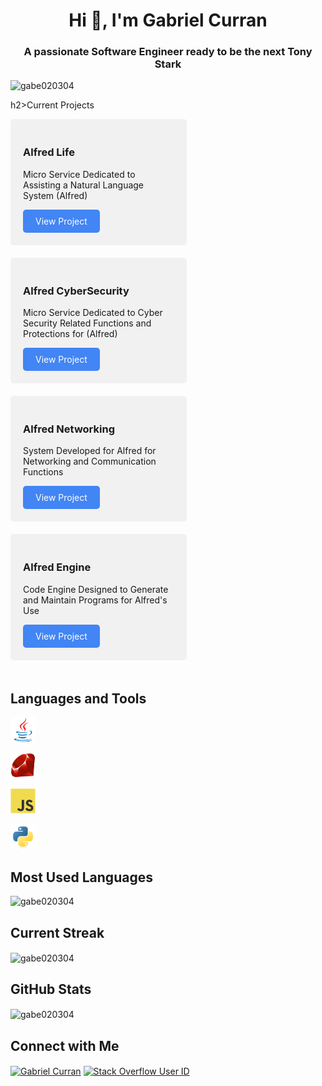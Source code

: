 <h1 align="center">Hi 👋, I'm Gabriel Curran</h1> <h3 align="center">A passionate Software Engineer ready to be the next Tony Stark</h3> <p align="left"> <img src="https://komarev.com/ghpvc/?username=gabe020304&label=Profile%20views&color=0e75b6&style=flat" alt="gabe020304" /> </p>  

h2>Current Projects</h2> 
<div style="display: flex; flex-wrap: wrap; justify-content: space-between;"> <div style="width: 48%; background-color: #f1f1f1; border-radius: 5px; padding: 20px; margin-bottom: 20px;"> 
  
  <h3>Alfred Life</h3> 
  <p>Micro Service Dedicated to Assisting a Natural Language System (Alfred)</p> 
  <a href="https://en.wikipedia.org/wiki/J.A.R.V.I.S." target="_blank" style="display: inline-block; background-color: #4285F4; color: white; padding: 10px 20px; border-radius: 5px; text-decoration: none;">View Project</a> </div> <div style="width: 48%; background-color: #f1f1f1; border-radius: 5px; padding: 20px; margin-bottom: 20px;">
    
  <h3>Alfred CyberSecurity</h3> 
  <p>Micro Service Dedicated to Cyber Security Related Functions and Protections for (Alfred)</p> <a href="https://en.wikipedia.org/wiki/J.A.R.V.I.S." target="_blank" style="display: inline-block; background-color: #4285F4; color: white; padding: 10px 20px; border-radius: 5px; text-decoration: none;">View Project</a> 
  </div> 
  
  <div style="width: 48%; background-color: #f1f1f1; border-radius: 5px; padding: 20px; margin-bottom: 20px;">   
  <h3>Alfred Networking</h3> 
  <p>System Developed for Alfred for Networking and Communication Functions</p> <a href="https://en.wikipedia.org/wiki/J.A.R.V.I.S." target="_blank" style="display: inline-block; background-color: #4285F4; color: white; padding: 10px 20px; border-radius: 5px; text-decoration: none;">View Project</a> </div> 
  
  <div style="width: 48%; background-color: #f1f1f1; border-radius: 5px; padding: 20px; margin-bottom: 20px;">  
  <h3>Alfred Engine</h3> 
  <p>Code Engine Designed to Generate and Maintain Programs for Alfred's Use</p> <a href="https://en.wikipedia.org/wiki/J.A.R.V.I.S." target="_blank" style="display: inline-block; background-color: #4285F4; color: white; padding: 10px 20px; border-radius: 5px; text-decoration: none;">View Project</a> </div> 
  </div>

<h2>Languages and Tools</h2> 

<p align="left"> <a href="https://www.java.com" target="_blank" rel="noreferrer"> <img src="https://raw.githubusercontent.com/devicons/devicon/master/icons/java/java-original.svg" alt="java" width="40" height="40"/> </a> <a href="https://www.ruby-lang.org/en/" target="_blank" rel="noreferrer"> 
  
<img src="https://raw.githubusercontent.com/devicons/devicon/master/icons/ruby/ruby-original.svg" alt="ruby" width="40" height="40"/> </a> <a href="https://developer.mozilla.org/en-US/docs/Web/JavaScript" target="_blank" rel="noreferrer"> 

<img src="https://raw.githubusercontent.com/devicons/devicon/master/icons/javascript/javascript-original.svg" alt="javascript" width="40" height="40"/> </a> <a href="https://www.python.org" target="_blank" rel="noreferrer"> 
  
<img src="https://raw.githubusercontent.com/devicons/devicon/master/icons/python/python-original.svg" alt="python" width="40" height="40"/> </a>

<h2>Most Used Languages</h2> <p><img align="left" src="https://github-readme-stats.vercel.app/api/top-langs?username=gabe020304&show_icons=true&locale=en&layout=compact" alt="gabe020304" /></p>

<br clear="both"> <h2>Current Streak</h2> <p><img align="center" src="https://github-readme-streak-stats.herokuapp.com/?user=gabe020304&" alt="gabe020304" /></p>
<h2>GitHub Stats</h2> <p><img align="center" src="https://github-readme-stats.vercel.app/api?username=gabe020304&show_icons=true&locale=en" alt="gabe020304" /></p>

<h2>Connect with Me</h2> <p align="left"> <a href="https://linkedin.com/in/gabriel-curran" target="blank"><img align="center" src="https://raw.githubusercontent.com/rahuldkjain/github-profile-readme-generator/master/src/images/icons/Social/linked-in-alt.svg" alt="Gabriel Curran" height="30" width="40" /></a> <a href="https://stackoverflow.com/users/21635883" target="blank"><img align="center" src="https://raw.githubusercontent.com/rahuldkjain/github-profile-readme-generator/master/src/images/icons/Social/stack-overflow.svg" alt="Stack Overflow User ID" height="30" width="40" /></a> </p>
